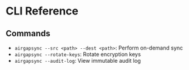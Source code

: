 # CLI Reference

## Commands

- `airgapsync --src <path> --dest <path>`: Perform on-demand sync  
- `airgapsync --rotate-keys`: Rotate encryption keys  
- `airgapsync --audit-log`: View immutable audit log  
